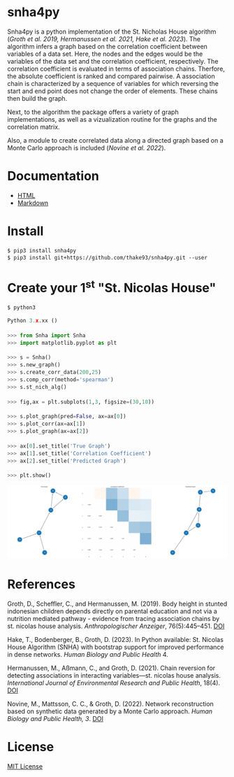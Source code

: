 # snha4py
Snha4py is a python implementation of the St. Nicholas House algorithm (_Groth et al. 2019, Hermanussen et al. 2021, Hake et al. 2023_). 
The algorithm infers a graph based on the correlation coefficient between variables of a data set. Here, the nodes and the edges would be the variables of the data set and the correlation coefficient, respectively. 
The correlation coefficient is evaluated in terms of association chains. 
Therfore, the absolute coefficient is ranked and compared pairwise.
A association chain is characterized by a sequence of variables for which reversing the start and end point does not change the order of elements.
These chains then build the graph.

Next, to the algorithm the package offers a variety of graph implementations, as well as a vizualization routine for the graphs and the correlation matrix.

Also, a module to create correlated data along a directed graph based on a Monte Carlo approach is included (_Novine et al. 2022_).

# Documentation

- [HTML](https://htmlpreview.github.io/?https://github.com/thake93/snha4py/blob/main/docs/Snha.html)
- [Markdown](https://github.com/thake93/snha4py/blob/main/docs/Snha.md)

# Install
```
$ pip3 install snha4py
$ pip3 install git+https://github.com/thake93/snha4py.git --user
```

# Create your 1<sup>st</sup> "St. Nicolas House"
```shell
$ python3
```
```python
Python 3.x.xx ()

>>> from Snha import Snha
>>> import matplotlib.pyplot as plt

>>> s = Snha()
>>> s.new_graph()
>>> s.create_corr_data(200,25)
>>> s.comp_corr(method='spearman')
>>> s.st_nich_alg()

>>> fig,ax = plt.subplots(1,3, figsize=(30,10))

>>> s.plot_graph(pred=False, ax=ax[0])
>>> s.plot_corr(ax=ax[1])
>>> s.plot_graph(ax=ax[2])

>>> ax[0].set_title('True Graph')
>>> ax[1].set_title('Correlation Coefficient')
>>> ax[2].set_title('Predicted Graph')

>>> plt.show()
```
<div align="center">
  <img src="https://github.com/thake93/snha4py/blob/main/examples/example.png">
</div>

# References
Groth, D., Scheffler, C., and Hermanussen, M. (2019). Body height in stunted indonesian children
depends directly on parental education and not via a nutrition mediated pathway - evidence
from tracing association chains by st. nicolas house analysis. *Anthropologischer Anzeiger*,
76(5):445–451. [DOI](https://doi.org/10.1127/anthranz/2019/1027)

Hake, T., Bodenberger, B., Groth, D. (2023). In Python available: St. Nicolas House Algorithm (SNHA)
with bootstrap support for improved performance in dense networks. *Human Biology and Public Health* 4.

Hermanussen, M., Aßmann, C., and Groth, D. (2021). Chain reversion for detecting associations
in interacting variables—st. nicolas house analysis. *International Journal of Environmental
Research and Public Health*, 18(4). [DOI](https://doi.org/10.3390%2Fijerph18041741)

Novine, M., Mattsson, C. C., & Groth, D. (2022). Network reconstruction based on synthetic data generated by a Monte Carlo approach. *Human Biology and Public Health, 3*. 
[DOI](https://doi.org/10.52905/hbph2021.3.26)

# License
[MIT License](https://github.com/thake93/snha4py/blob/main/LICENSE)
